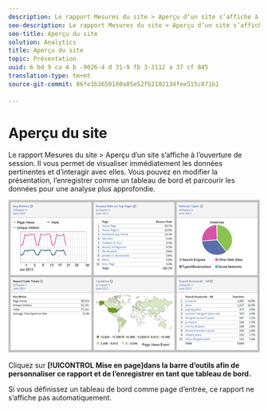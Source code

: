 ```yaml
---
description: Le rapport Mesures du site > Aperçu d’un site s’affiche à l’ouverture de session. Il vous permet de visualiser immédiatement les données pertinentes et d’interagir avec elles. Vous pouvez en modifier la présentation, l’enregistrer comme un tableau de bord et parcourir les données pour une analyse plus approfondie.
seo-description: Le rapport Mesures du site > Aperçu d’un site s’affiche à l’ouverture de session. Il vous permet de visualiser immédiatement les données pertinentes et d’interagir avec elles. Vous pouvez en modifier la présentation, l’enregistrer comme un tableau de bord et parcourir les données pour une analyse plus approfondie.
seo-title: Aperçu du site
solution: Analytics
title: Aperçu du site
topic: Présentation
uuid: 6 bd 9 ca 4 b -9026-4 d 31-9 fb 3-3112 a 37 cf 845
translation-type: tm+mt
source-git-commit: 86fe1b3650100a05e52fb2102134fee515c871b1

---
```



# Aperçu du site

Le rapport Mesures du site &gt; Aperçu d’un site s’affiche à l’ouverture de session. Il vous permet de visualiser immédiatement les données pertinentes et d’interagir avec elles. Vous pouvez en modifier la présentation, l’enregistrer comme un tableau de bord et parcourir les données pour une analyse plus approfondie.

![](assets/site_overview_report.png)

Cliquez sur **[!UICONTROL Mise en page]dans la barre d’outils afin de personnaliser ce rapport et de l’enregistrer en tant que tableau de bord.**

Si vous définissez un tableau de bord comme page d’entrée, ce rapport ne s’affiche pas automatiquement.
